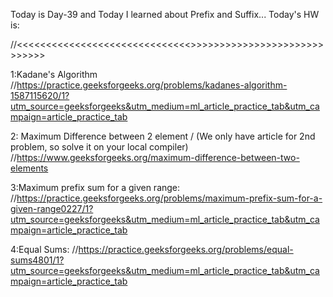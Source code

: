 Today is Day-39 and Today I learned about Prefix and Suffix...
Today's HW is:

//<<<<<<<<<<<<<<<<<<<<<<<<<<<<<<<DAY-39>>>>>>>>>>>>>>>>>>>>>>>>>>>>>>

1:Kadane's Algorithm
//https://practice.geeksforgeeks.org/problems/kadanes-algorithm-1587115620/1?utm_source=geeksforgeeks&utm_medium=ml_article_practice_tab&utm_campaign=article_practice_tab

2: Maximum Difference between 2 element / (We only have article for 2nd problem, so solve it on your local compiler)
//https://www.geeksforgeeks.org/maximum-difference-between-two-elements

3:Maximum prefix sum for a given range:
//https://practice.geeksforgeeks.org/problems/maximum-prefix-sum-for-a-given-range0227/1?utm_source=geeksforgeeks&utm_medium=ml_article_practice_tab&utm_campaign=article_practice_tab

4:Equal Sums:
//https://practice.geeksforgeeks.org/problems/equal-sums4801/1?utm_source=geeksforgeeks&utm_medium=ml_article_practice_tab&utm_campaign=article_practice_tab
